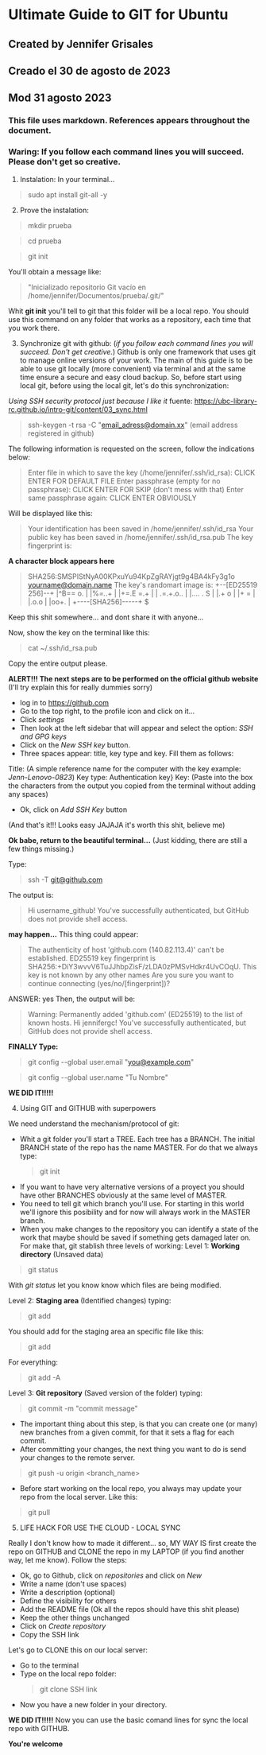 # Ultimate Guide to GIT for Ubuntu
## Created by Jennifer Grisales
## Creado el 30 de agosto de 2023
## Mod 31 agosto 2023
### This file uses markdown. References appears throughout the document.
### Waring: If you follow each command lines you will succeed. Please don't get so creative.

1) Instalation: In your terminal...
   
> sudo apt install git-all -y

2) Prove the instalation:
   
> mkdir prueba

> cd prueba

> git init

You'll obtain a message like: 

> "Inicializado repositorio Git vacío en /home/jennifer/Documentos/prueba/.git/"

Whit **git init** you'll tell to git that this folder will be a local repo. You should use this command on any folder that works as a repository, each time that you work there.

3) Synchronize git with github: (*if you follow each command lines you will succeed. Don't get creative.*)
 Github is only one framework that uses git to manage online versions of your work. The main of this guide is to be able to use git locally (more convenient) via terminal and at the same time ensure a secure and easy cloud backup. So, before start using local git, before using the local git, let's do this synchronization:

*Using SSH security protocol just because I like it* fuente: https://ubc-library-rc.github.io/intro-git/content/03_sync.html

> ssh-keygen -t rsa -C "email_adress@domain.xx" (email address registered in github)

The following information is requested on the screen, follow the indications below:
> Enter file in which to save the key (/home/jennifer/.ssh/id_rsa): CLICK ENTER FOR DEFAULT FILE
> Enter passphrase (empty for no passphrase): CLICK ENTER FOR SKIP (don't mess with that)
> Enter same passphrase again: CLICK ENTER OBVIOUSLY

Will be displayed like this:
> Your identification has been saved in /home/jennifer/.ssh/id_rsa
Your public key has been saved in /home/jennifer/.ssh/id_rsa.pub
The key fingerprint is:

**A character block appears here**

> SHA256:SMSPIStNyA00KPxuYu94KpZgRAYjgt9g4BA4kFy3g1o yourname@domain.name
The key's randomart image is:
> +--[ED25519 256]--+
|^B== o.          |
|%*=.*.+          |
|+=.E =.+         |
| .=.+.o..        |
|....  . S        |
|.+ o             |
|+ =              |
|.o.o             |
|oo+.             |
+----[SHA256]-----+
> $

Keep this shit somewhere... and dont share it with anyone...

Now, show the key on the terminal like this:
> cat ~/.ssh/id_rsa.pub

Copy the entire output please.

**ALERT!!! The next steps are to be performed on the official github website** (I'll try explain this for really dummies sorry)

- log in to https://github.com
- Go to the top right, to the profile icon and click on it...
- Click _settings_
- Then look at the left sidebar that will appear and select the option: _SSH and GPG keys_
- Click on the _New SSH key_ button.
- Three spaces appear: title, key type and key. Fill them as follows:

Title: (A simple reference name for the computer with the key example: _Jenn-Lenovo-0823_)
Key type: Authentication key}
Key: (Paste into the box the characters from the output you copied from the terminal without adding any spaces)

- Ok, click on _Add SSH Key_ button

(And that's it!!! Looks easy JAJAJA it's worth this shit, believe me)

**Ok babe, return to the beautiful terminal...** (Just kidding, there are still a few things missing.)

Type:
> ssh -T git@github.com

The output is:

>Hi username_github! You've successfully authenticated, but GitHub does not provide shell access.

**may happen...** This thing could appear:
>The authenticity of host 'github.com (140.82.113.4)' can't be established.
ED25519 key fingerprint is SHA256:+DiY3wvvV6TuJJhbpZisF/zLDA0zPMSvHdkr4UvCOqU.
This key is not known by any other names
Are you sure you want to continue connecting (yes/no/[fingerprint])?

ANSWER: yes
Then, the output will be:
> Warning: Permanently added 'github.com' (ED25519) to the list of known hosts.
Hi jennifergc! You've successfully authenticated, but GitHub does not provide shell access.
>

**FINALLY Type:**
> git config --global user.email "you@example.com"

> git config --global user.name "Tu Nombre"

**WE DID IT!!!!!**

4) Using GIT and GITHUB with superpowers

We need understand the mechanism/protocol of git: 

- Whit a git folder you'll start a TREE. Each tree has a BRANCH. The initial BRANCH state of the repo has the name MASTER. For do that we always type:
  > git init
- If you want to have very alternative versions of a proyect you should have other BRANCHES obviously at the same level of MASTER.
- You need to tell git which branch you'll use. For starting in this world we'll ignore this posibility and for now will always work in the MASTER branch.
- When you make changes to the repository you can identify a state of the work that maybe should be saved if something gets damaged later on. For make that, git stablish three levels of working:
Level 1: **Working directory** (Unsaved data)
> git status

With _git status_ let you know know which files are being modified.

Level 2: **Staging area** (Identified changes) typing:
> git add

You should add for the staging area an specific file like this:
> git add <file>

For everything:
> git add -A

Level 3: **Git repository** (Saved version of the folder) typing:
> git commit -m "commit message"

- The important thing about this step, is that you can create one (or many) new branches from a given commit, for that it sets a flag for each commit.
- After committing your changes, the next thing you want to do is send your changes to the remote server.
> git push -u origin <branch_name>

- Before start working on the local repo, you always may update your repo from the local server. Like this:
> git pull

5) LIFE HACK FOR USE THE CLOUD - LOCAL SYNC

Really I don't know how to made it different... so, MY WAY IS first create the repo on GITHUB and CLONE the repo in my LAPTOP
(if you find another way, let me know). Follow the steps:

- Ok, go to Github, click on _repositories_ and click on _New_
- Write a name (don't use spaces)
- Write a description (optional)
- Define the visibility for others
- Add the README file (Ok all the repos should have this shit please)
- Keep the other things unchanged
- Click on _Create repository_
- Copy the SSH link

Let's go to CLONE this on our local server:

- Go to the terminal
- Type on the local repo folder:
  > git clone SSH link
- Now you have a new folder in your directory.

**WE DID IT!!!!!**
Now you can use the basic comand lines for sync the local repo with GITHUB.

**You're welcome**

